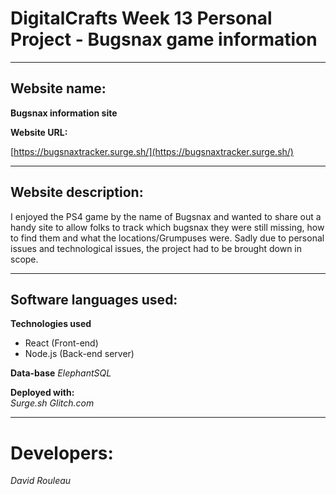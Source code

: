 # DigitalCrafts Week 13 Personal Project - Bugsnax game information #

__________________________________________________

## Website name: ## 

**Bugsnax information site**

**Website URL:**


[https://bugsnaxtracker.surge.sh/](https://bugsnaxtracker.surge.sh/)

__________________________________________________

## Website description:
I enjoyed the PS4 game by the name of Bugsnax and wanted to share out a handy site to allow folks to track which bugsnax they were still missing, how to find them and what the locations/Grumpuses were. Sadly due to personal issues and technological issues, the project had to be brought down in scope.
 
__________________________________________________

## Software languages used: ##

 **Technologies used**
  
  * React (Front-end)
  * Node.js (Back-end server)
  
 
**Data-base**
  *ElephantSQL*
  
**Deployed with:**  
  *Surge.sh*
  *Glitch.com*
_________________________________
# Developers: #

*David Rouleau*



